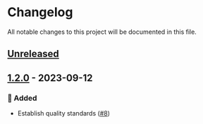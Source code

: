# Changelog

All notable changes to this project will be documented in this file.

## [Unreleased](https://github.com/figuren-theater/phpstan/compare/1.2.0...HEAD)

## [1.2.0](https://github.com/figuren-theater/phpstan/compare/1.1.3...1.2.0) - 2023-09-12

### 🚀 Added

- Establish quality standards ([#8](https://github.com/figuren-theater/phpstan/pull/8))
